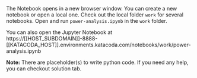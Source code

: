 The Notebook opens in a new browser window. You can create a new notebook or open a local one. Check out the local folder `work` for several notebooks. Open and run `power-analysis.ipynb` in the `work` folder.

You can also open the Jupyter Notebook at https://[[HOST_SUBDOMAIN]]-8888-[[KATACODA_HOST]].environments.katacoda.com/notebooks/work/power-analysis.ipynb

**Note:**
There are placeholder(s) to write python code. If you need any help, you can checkout solution tab.